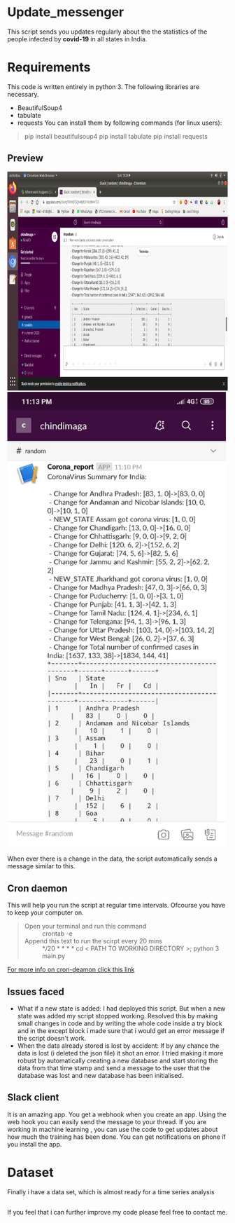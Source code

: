 # Update_messenger

This script sends you updates regularly about the the statistics of the people infected by **covid-19** in all states in India. 


# Requirements
This code is written entirely in python 3. The following libraries are necessary. 

 - BeautifulSoup4
 - tabulate
 - requests
 You can install them by following commands (for linux users):
>pip install beautifulsoup4
>pip install tabulate
>pip install requests
## Preview
<img src="images/preview1.png" height = 500><br>
<img src="images/preview.jpeg" width = 500><br>

When ever there is a change in the data, the script automatically sends a message similar to this.
 
## Cron daemon

This will help you run the script at regular time intervals. Ofcourse you have to keep your computer on.
><dl><dt>Open your terminal and run this command</dt><dd>crontab -e</dd><dt>Append this text to run the scirpt every 20 mins</dt><dd>*/20 * * * * cd < PATH TO WORKING DIRECTORY >; python 3 main.py</dd></dl>
[For more info on cron-deamon click this link
](https://www.geeksforgeeks.org/crontab-in-linux-with-examples/)
## Issues faced

 - What if a new state is added:
     I had deployed this script. But when a new state was added my script stopped working. 
     Resolved this by making small changes in code and by writing the whole code inside a try block and in the except block i made sure that i would get an error message if the script doesn't work.
 - When the data already stored is lost by accident:
	If by any chance the data is lost (i deleted the json file) it shot an error. I tried making it more robust by automatically creating a new database and start storing the data from that time stamp and send a message to the user that the database was lost and new database has been initialised.

      

## Slack client

It is an amazing app. You get a webhook when you create an app. Using the web hook you can easily send the message to your thread. If you are working in machine learning , you can use the code to get updates about how much the training has been done. You can get notifications on phone if you install the app.


# Dataset

Finally i have a data set, which is almost ready for a time series analysis

## 

If you feel that i can further improve my code please feel free to contact me.
